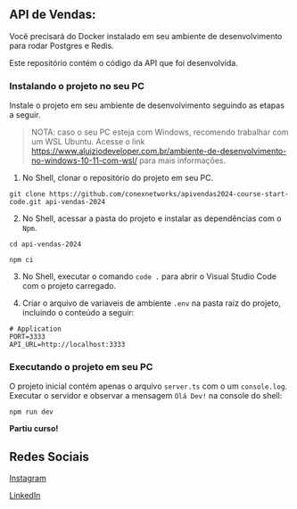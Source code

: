 ## API de Vendas:

Você precisará do Docker instalado em seu ambiente de desenvolvimento para rodar Postgres e Redis.

Este repositório contém o código da API que foi desenvolvida.

### Instalando o projeto no seu PC

Instale o projeto em seu ambiente de desenvolvimento seguindo as etapas a seguir.

> NOTA: caso o seu PC esteja com Windows, recomendo trabalhar com um WSL Ubuntu. Acesse o link https://www.aluiziodeveloper.com.br/ambiente-de-desenvolvimento-no-windows-10-11-com-wsl/ para mais informações.

1. No Shell, clonar o repositório do projeto em seu PC.

```shell
git clone https://github.com/conexnetworks/apivendas2024-course-start-code.git api-vendas-2024
```

2. No Shell, acessar a pasta do projeto e instalar as dependências com o `Npm`.

```shell
cd api-vendas-2024

npm ci
```

3. No Shell, executar o comando `code .` para abrir o Visual Studio Code com o projeto carregado.

4. Criar o arquivo de variaveis de ambiente `.env` na pasta raiz do projeto, incluindo o conteúdo a seguir:

```shell
# Application
PORT=3333
API_URL=http://localhost:3333
```

### Executando o projeto em seu PC

O projeto inicial contém apenas o arquivo `server.ts` com o um `console.log`. Executar o servidor e observar a mensagem `Olá Dev!` na console do shell:

```shell
npm run dev
```

**Partiu curso!**


## Redes Sociais

[Instagram]()

[LinkedIn](https://www.linkedin.com/in/duarteprog/)
